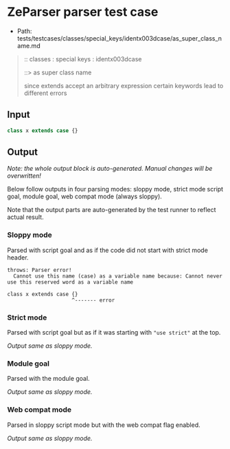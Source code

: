 # ZeParser parser test case

- Path: tests/testcases/classes/special_keys/identx003dcase/as_super_class_name.md

> :: classes : special keys : identx003dcase
>
> ::> as super class name
>
> since extends accept an arbitrary expression certain keywords lead to different errors

## Input

`````js
class x extends case {}
`````

## Output

_Note: the whole output block is auto-generated. Manual changes will be overwritten!_

Below follow outputs in four parsing modes: sloppy mode, strict mode script goal, module goal, web compat mode (always sloppy).

Note that the output parts are auto-generated by the test runner to reflect actual result.

### Sloppy mode

Parsed with script goal and as if the code did not start with strict mode header.

`````
throws: Parser error!
  Cannot use this name (case) as a variable name because: Cannot never use this reserved word as a variable name

class x extends case {}
                     ^------- error
`````

### Strict mode

Parsed with script goal but as if it was starting with `"use strict"` at the top.

_Output same as sloppy mode._

### Module goal

Parsed with the module goal.

_Output same as sloppy mode._

### Web compat mode

Parsed in sloppy script mode but with the web compat flag enabled.

_Output same as sloppy mode._
